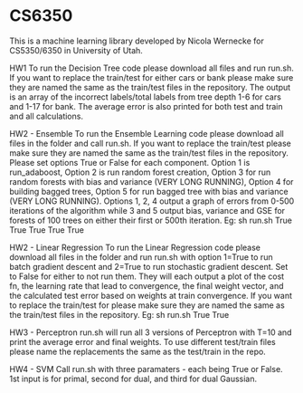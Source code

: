 # CS6350

This is a machine learning library developed by Nicola Wernecke for
CS5350/6350 in University of Utah.

HW1
To run the Decision Tree code please download all files and run run.sh. If you want to replace the train/test for either cars or bank please make sure they are named the same as the train/test files in the repository.
The output is an array of the incorrect labels/total labels from tree depth 1-6 for cars and 1-17 for bank. The average error is also printed for both test and train and all calculations. 

HW2 - Ensemble
To run the Ensemble Learning code please download all files in the folder and call run.sh. If you want to replace the train/test please make sure they are named the same as the train/test files in the repository. Please set options True or False for each component. Option 1 is run_adaboost, Option 2 is run random forest creation, Option 3 for run random forests with bias and variance (VERY LONG RUNNING), Option 4 for building bagged trees, Option 5 for run bagged tree with bias and variance (VERY LONG RUNNING). Options 1, 2, 4 output a graph of errors from 0-500 iterations of the algorithm while 3 and 5 output bias, variance and GSE for forests of 100 trees on either their first or 500th iteration. 
Eg: sh run.sh True True True True True

HW2 - Linear Regression
To run the Linear Regression code please download all files in the folder and run run.sh with option 1=True to run batch gradient descent and 2=True to run stochastic gradient descent. Set to False for either to not run them. They will each output a plot of the cost fn, the learning rate that lead to convergence, the final weight vector, and the calculated test error based on weights at train convergence. If you want to replace the train/test for please make sure they are named the same as the train/test files in the repository.
Eg: sh run.sh True True

HW3 - Perceptron
run.sh will run all 3 versions of Perceptron with T=10 and print the average error and final weights. To use different test/train files please name the replacements the same as the test/train in the repo.

HW4 - SVM
Call run.sh with three paramaters - each being True or False. 1st input is for primal, second for dual, and third for dual Gaussian.
